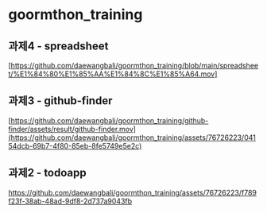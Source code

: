 # goormthon_training

## 과제4 - spreadsheet
[https://github.com/daewangbali/goormthon_training/blob/main/spreadsheet/%E1%84%80%E1%85%AA%E1%84%8C%E1%85%A64.mov]

## 과제3 - github-finder
[https://github.com/daewangbali/goormthon_training/github-finder/assets/result/github-finder.mov](https://github.com/daewangbali/goormthon_training/assets/76726223/04154dcb-69b7-4f80-85eb-8fe5749e5e2c)

## 과제2 - todoapp
https://github.com/daewangbali/goormthon_training/assets/76726223/f789f23f-38ab-48ad-9df8-2d737a9043fb

